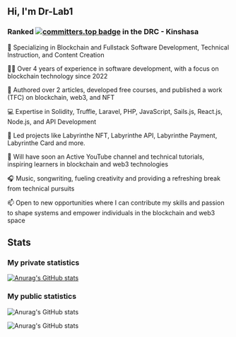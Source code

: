 ## Hi, I'm Dr-Lab1

### Ranked [![committers.top badge](https://user-badge.committers.top/congo_kinshasa/Dr-Lab1.svg)](https://user-badge.committers.top/congo_kinshasa/Dr-Lab1) in the DRC - Kinshasa
 
🌱 Specializing in Blockchain and Fullstack Software Development, Technical Instruction, and Content Creation

👨‍💻 Over 4 years of experience in software development, with a focus on blockchain technology since 2022

📝 Authored over 2 articles, developed free courses, and published a work (TFC) on blockchain, web3, and NFT

💻 Expertise in Solidity, Truffle, Laravel, PHP, JavaScript, Sails.js, React.js, Node.js, and API Development

🚀 Led projects like Labyrinthe NFT, Labyrinthe API, Labyrinthe Payment, Labyrinthe Card and more.

🎥 Will have soon an Active YouTube channel and technical tutorials, inspiring learners in blockchain and web3 technologies

🎧 Music, songwriting, fueling creativity and providing a refreshing break from technical pursuits

📫 Open to new opportunities where I can contribute my skills and passion to shape systems and empower individuals in the blockchain and web3 space


## Stats

### My private statistics
[![Anurag's GitHub stats](https://github-readme-stats.vercel.app/api?username=Dr-Lab1)](https://github.com/anuraghazra/github-readme-stats)

### My public statistics
![Anurag's GitHub stats](https://github-readme-stats.vercel.app/api?username=Dr-Lab1&show=reviews,discussions_started,discussions_answered,prs_merged,prs_merged_percentage)


![Anurag's GitHub stats](https://github-readme-stats.vercel.app/api?username=Dr-Lab1&show_icons=true)
